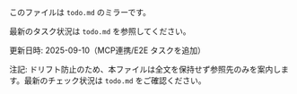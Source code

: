 このファイルは `todo.md` のミラーです。

最新のタスク状況は `todo.md` を参照してください。

更新日時: 2025-09-10（MCP連携/E2E タスクを追加）

注記: ドリフト防止のため、本ファイルは全文を保持せず参照先のみを案内します。最新のチェック状況は `todo.md` をご確認ください。

